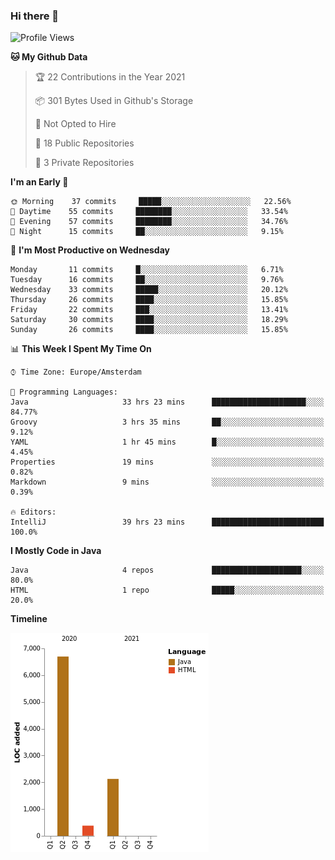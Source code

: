 ### Hi there 👋


<!--START_SECTION:waka-->
![Profile Views](http://img.shields.io/badge/Profile%20Views-0-blue)

**🐱 My Github Data** 

> 🏆 22 Contributions in the Year 2021
 > 
> 📦 301 Bytes Used in Github's Storage 
 > 
> 🚫 Not Opted to Hire
 > 
> 📜 18 Public Repositories 
 > 
> 🔑 3 Private Repositories  
 > 
**I'm an Early 🐤** 

```text
🌞 Morning    37 commits     █████░░░░░░░░░░░░░░░░░░░░   22.56% 
🌆 Daytime    55 commits     ████████░░░░░░░░░░░░░░░░░   33.54% 
🌃 Evening    57 commits     ████████░░░░░░░░░░░░░░░░░   34.76% 
🌙 Night      15 commits     ██░░░░░░░░░░░░░░░░░░░░░░░   9.15%

```
📅 **I'm Most Productive on Wednesday** 

```text
Monday       11 commits     █░░░░░░░░░░░░░░░░░░░░░░░░   6.71% 
Tuesday      16 commits     ██░░░░░░░░░░░░░░░░░░░░░░░   9.76% 
Wednesday    33 commits     █████░░░░░░░░░░░░░░░░░░░░   20.12% 
Thursday     26 commits     ████░░░░░░░░░░░░░░░░░░░░░   15.85% 
Friday       22 commits     ███░░░░░░░░░░░░░░░░░░░░░░   13.41% 
Saturday     30 commits     ████░░░░░░░░░░░░░░░░░░░░░   18.29% 
Sunday       26 commits     ████░░░░░░░░░░░░░░░░░░░░░   15.85%

```


📊 **This Week I Spent My Time On** 

```text
⌚︎ Time Zone: Europe/Amsterdam

💬 Programming Languages: 
Java                     33 hrs 23 mins      █████████████████████░░░░   84.77% 
Groovy                   3 hrs 35 mins       ██░░░░░░░░░░░░░░░░░░░░░░░   9.12% 
YAML                     1 hr 45 mins        █░░░░░░░░░░░░░░░░░░░░░░░░   4.45% 
Properties               19 mins             ░░░░░░░░░░░░░░░░░░░░░░░░░   0.82% 
Markdown                 9 mins              ░░░░░░░░░░░░░░░░░░░░░░░░░   0.39%

🔥 Editors: 
IntelliJ                 39 hrs 23 mins      █████████████████████████   100.0%

```

**I Mostly Code in Java** 

```text
Java                     4 repos             ████████████████████░░░░░   80.0% 
HTML                     1 repo              █████░░░░░░░░░░░░░░░░░░░░   20.0%

```


**Timeline**

![Chart not found](https://raw.githubusercontent.com/powercasgamer/powercasgamer/master/charts/bar_graph.png) 


<!--END_SECTION:waka-->
